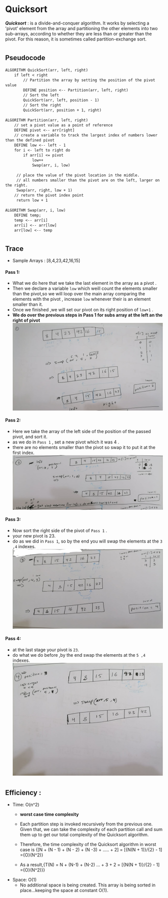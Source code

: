 # Quicksort
 ***Quicksort***  : is a divide-and-conquer algorithm. It works by selecting a 'pivot' element from the array and partitioning the other elements into two sub-arrays, according to whether they are less than or greater than the pivot. For this reason, it is sometimes called partition-exchange sort.
 #
 ## Pseudocode
```
ALGORITHM QuickSort(arr, left, right)
    if left < right
        // Partition the array by setting the position of the pivot value 
        DEFINE position <-- Partition(arr, left, right)
        // Sort the left
        QuickSort(arr, left, position - 1)
        // Sort the right
        QuickSort(arr, position + 1, right)

ALGORITHM Partition(arr, left, right)
    // set a pivot value as a point of reference
    DEFINE pivot <-- arr[right]
    // create a variable to track the largest index of numbers lower than the defined pivot
    DEFINE low <-- left - 1
    for i <- left to right do
        if arr[i] <= pivot
            low++
            Swap(arr, i, low)

     // place the value of the pivot location in the middle.
     // all numbers smaller than the pivot are on the left, larger on the right. 
     Swap(arr, right, low + 1)
    // return the pivot index point
     return low + 1

ALGORITHM Swap(arr, i, low)
    DEFINE temp;
    temp <-- arr[i]
    arr[i] <-- arr[low]
    arr[low] <-- temp
```
#
## Trace

- Sample Arrays : [8,4,23,42,16,15]
#### Pass 1:
- What we do here that we take the last element in the array as a pivot .
-  Then we declare a variable `low` which weill count the elements smaller than the pivot,so we will loop over the main array comparing the elements with the pivot , increase `low` whenever their is an element smaller than it.
- Once we finished ,we will set our pivot on its right position of `low+1` .
- **We do over the previous steps in Pass 1 for subs array at the left an the right of pivot**
![](assest/1.jpg)

#### Pass 2:
- Here we take the array of the left side of the position of the passed pivot, and sort it.
- as we do in `Pass 1`  , set a new pivot which it was 4 .
- there are no elements smaller than the pivot so swap it to put it at the first index.
![](assest/2.jpg)
#### Pass 3:
- Now sort the right side of the pivot of `Pass 1` .
- your new pivot is 23.
- do as we did in `Pass 1`, so by the end you will swap the elements at the `3 ,4` indexes.
![](assest/3.jpg)
#### Pass 4:
- at the last stage your pivot is `23`.
- do what we do before ,by the end swap the elements at the `5 ,4` indexes.
![](assest/4.jpg)
#
## Efficiency :

- Time: O(n^2)
  - **worst case time complexity** 
  - Each partition step is invoked recursively from the previous one. Given that, we can take the complexity of each partition call and sum them up to get our total complexity of the Quicksort algorithm.

  - Therefore, the time complexity of the Quicksort algorithm in worst case is {[N + (N - 1) + (N - 2) + (N -3) + ..... + 2] = [{N(N + 1)}/{2} - 1] ={O}(N^2)}
  - As a result,{T(N) = N + (N-1) + (N-2) ... + 3 + 2 =  [{N(N + 1)}/{2} - 1] ={O}(N^2)}}
- Space: O(1)
  - No additional space is being created. This array is being sorted in place…keeping the space at constant O(1).